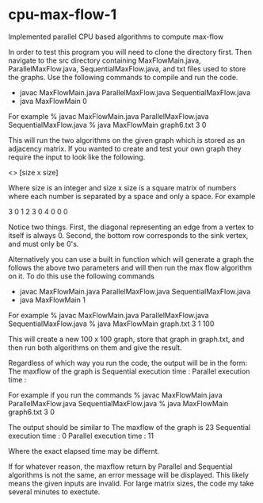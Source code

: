# cpu-max-flow-1
Implemented parallel CPU based algorithms to compute max-flow

In order to test this program you will need to clone the directory first. Then navigate to the src directory containing MaxFlowMain.java, ParallelMaxFlow.java, SequentialMaxFlow.java, and txt files used to store the graphs. Use the following commands to compile and run the code.

- javac MaxFlowMain.java ParallelMaxFlow.java SequentialMaxFlow.java
- java MaxFlowMain <file-name> <num-threads> 0
  
For example
% javac MaxFlowMain.java ParallelMaxFlow.java SequentialMaxFlow.java
% java MaxFlowMain graph6.txt 3 0
  
This will run the two algorithms on the given graph which is stored as an adjacency matrix. If you wanted to create and test your own graph they require the input to look like the following.

<<size>>
[size x size]
  
Where size is an integer and size x size is a square matrix of numbers where each number is separated by a space and only a space. For example

3
0 1 2
3 0 4
0 0 0

Notice two things. First, the diagonal representing an edge from a vertex to itself is always 0. Second, the bottom row corresponds to the sink vertex, and must only be 0's.

Alternatively you can use a built in function which will generate a graph the follows the above two parameters and will then run the max flow algorithm on it. To do this use the following commands

- javac MaxFlowMain.java ParallelMaxFlow.java SequentialMaxFlow.java
- java MaxFlowMain <file-name> <num-threads> 1 <size>
  
For example
% javac MaxFlowMain.java ParallelMaxFlow.java SequentialMaxFlow.java
% java MaxFlowMain graph.txt 3 1 100

This will create a new 100 x 100 graph, store that graph in graph.txt, and then run both algorithms on them and give the result.

Regardless of which way you run the code, the output will be in the form:
The maxflow of the graph is <flow>
Sequential execution time : <time elapsed>
Parallel execution time : <time elapsed>
  
For example if you run the commands
% javac MaxFlowMain.java ParallelMaxFlow.java SequentialMaxFlow.java
% java MaxFlowMain graph6.txt 3 0

The output should be similar to
The maxflow of the graph is 23
Sequential execution time : 0
Parallel execution time : 11

Where the exact elapsed time may be differnt.

If for whatever reason, the maxflow return by Parallel and Sequential algorithms is not the same, an error message will be displayed. This likely means the given inputs are invalid. For large matrix sizes, the code my take several minutes to exectute.
